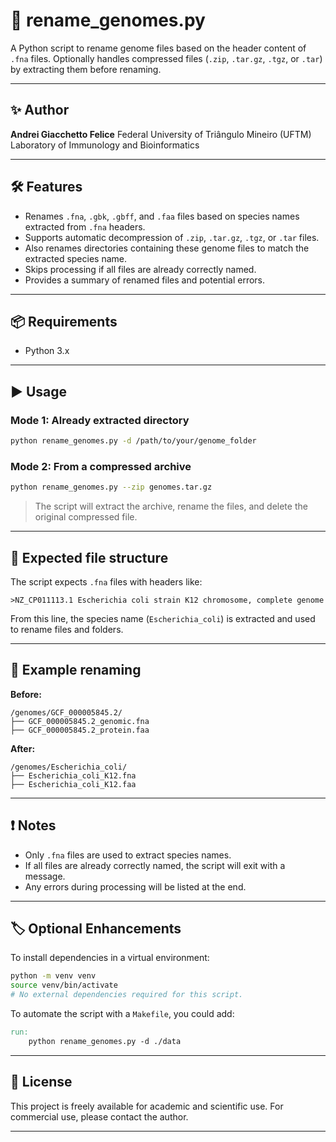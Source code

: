 # 🧬 rename\_genomes.py

A Python script to rename genome files based on the header content of `.fna` files. Optionally handles compressed files (`.zip`, `.tar.gz`, `.tgz`, or `.tar`) by extracting them before renaming.

---

## ✨ Author

**Andrei Giacchetto Felice**
Federal University of Triângulo Mineiro (UFTM)
Laboratory of Immunology and Bioinformatics

---

## 🛠️ Features

* Renames `.fna`, `.gbk`, `.gbff`, and `.faa` files based on species names extracted from `.fna` headers.
* Supports automatic decompression of `.zip`, `.tar.gz`, `.tgz`, or `.tar` files.
* Also renames directories containing these genome files to match the extracted species name.
* Skips processing if all files are already correctly named.
* Provides a summary of renamed files and potential errors.

---

## 📦 Requirements

* Python 3.x

---

## ▶️ Usage

### Mode 1: Already extracted directory

```bash
python rename_genomes.py -d /path/to/your/genome_folder
```

### Mode 2: From a compressed archive

```bash
python rename_genomes.py --zip genomes.tar.gz
```

> The script will extract the archive, rename the files, and delete the original compressed file.

---

## 📁 Expected file structure

The script expects `.fna` files with headers like:

```
>NZ_CP011113.1 Escherichia coli strain K12 chromosome, complete genome
```

From this line, the species name (`Escherichia_coli`) is extracted and used to rename files and folders.

---

## 🧪 Example renaming

**Before:**

```
/genomes/GCF_000005845.2/
├── GCF_000005845.2_genomic.fna
├── GCF_000005845.2_protein.faa
```

**After:**

```
/genomes/Escherichia_coli/
├── Escherichia_coli_K12.fna
├── Escherichia_coli_K12.faa
```

---

## ❗ Notes

* Only `.fna` files are used to extract species names.
* If all files are already correctly named, the script will exit with a message.
* Any errors during processing will be listed at the end.

---

## 🏷️ Optional Enhancements

To install dependencies in a virtual environment:

```bash
python -m venv venv
source venv/bin/activate
# No external dependencies required for this script.
```

To automate the script with a `Makefile`, you could add:

```makefile
run:
	python rename_genomes.py -d ./data
```

---

## 📄 License

This project is freely available for academic and scientific use.
For commercial use, please contact the author.

---
